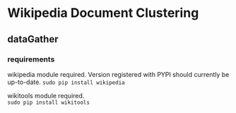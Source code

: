 Wikipedia Document Clustering
=============================

dataGather
----------
### requirements ###
wikipedia module required. Version registered with PYPI
should currently be up-to-date.
`sudo pip install wikipedia`

wikitools module required.  
`sudo pip install wikitools`
